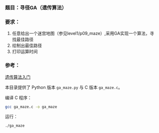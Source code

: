 ### 题目：寻径GA（遗传算法）

### 要求：

1. 任意给出一个迷宫地图（参见level1/p09_maze）,采用GA实现一个算法，寻找最佳路径
1. 绘制出最佳路径
1. 打印运算时间

### 参考：

[遗传算法入门](http://blog.csdn.net/zzwu/article/details/561577)

本目录提供了 Python 版本 `ga_maze.py` 与 C 版本 `ga_maze.c`。

编译 C 程序：

```bash
gcc ga_maze.c -o ga_maze
```

运行：

```bash
./ga_maze
```
